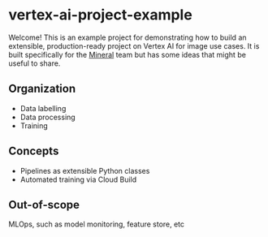 # vertex-ai-project-example
Welcome! This is an example project for demonstrating how to build an extensible, production-ready project on Vertex AI for image use cases.
It is built specifically for the [Mineral](https://x.company/projects/mineral/) team but has some ideas that might be useful to share.

## Organization
- Data labelling
- Data processing
- Training

## Concepts
- Pipelines as extensible Python classes
- Automated training via Cloud Build

## Out-of-scope
MLOps, such as model monitoring, feature store, etc
